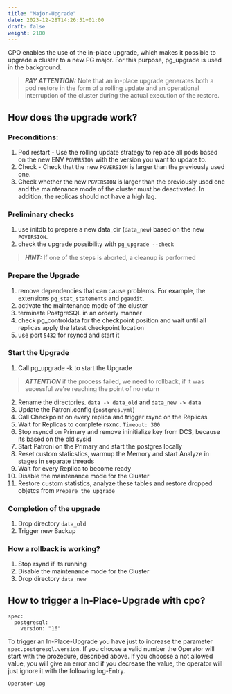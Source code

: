 ```yaml
---
title: "Major-Upgrade"
date: 2023-12-28T14:26:51+01:00
draft: false
weight: 2100
---
```


CPO enables the use of the in-place upgrade, which makes it possible to upgrade a cluster to a new PG major. For this purpose, pg_upgrade is used in the background.

> **_PAY ATTENTION:_**  Note that an in-place upgrade generates both a pod restore in the form of a rolling update and an operational interruption of the cluster during the actual execution of the restore.

## How does the upgrade work?

### Preconditions:
1. Pod restart - Use the rolling update strategy to replace all pods based on the new ENV `PGVERSION` with the version you want to update to.
2. Check - Check that the new `PGVERSION` is larger than the previously used one.
3. Check whether the new `PGVERSION` is larger than the previously used one and the maintenance mode of the cluster must be deactivated. In addition, the replicas should not have a high lag.

### Preliminary checks

1. use initdb to prepare a new data_dir (`data_new`) based on the new `PGVERSION`.
2. check the upgrade possibility with `pg_upgrade --check`

> **_HINT:_**  If one of the steps is aborted, a cleanup is performed

### Prepare the Upgrade
1. remove dependencies that can cause problems. For example, the extensions `pg_stat_statements` and `pgaudit`.
2. activate the maintenance mode of the cluster
3. terminate PostgreSQL in an orderly manner
4. check pg_controldata for the checkpoint position and wait until all replicas apply the latest checkpoint location
5. use port `5432` for rsyncd and start it 

### Start the Upgrade

1. Call pg_upgrade -k to start the Upgrade
> **_ATTENTION_** if the process failed, we need to rollback, if it was sucessful we're reaching the point of no return
2. Rename the directories. `data -> data_old` and `data_new -> data`
3. Update the Patroni.config (`postgres.yml`)
4. Call Checkpoint on every replica and trigger rsync on the Replicas
5. Wait for Replicas to complete rsxnc. `Timeout: 300` 
6. Stop rsyncd on Primary and remove ininitialize key from DCS, because its based on the old sysid
7. Start Patroni on the Primary and start the postgres locally
8. Reset custom staticstics, warmup the Memory and start Analyze in stages in separate threads
9. Wait for every Replica to become ready
10. Disable the maintenance mode for the Cluster
11. Restore custom statistics, analyze these tables and restore dropped objetcs from `Prepare the upgrade`

### Completion of the upgrade
1. Drop directory `data_old`
2. Trigger new Backup

### How a rollback is working?
1. Stop rsynd if its running
2. Disable the maintenance mode for the Cluster
3. Drop directory `data_new`


## How to trigger a In-Place-Upgrade with cpo?

```
spec:
  postgresql:
    version: "16"
```
To trigger an In-Place-Upgrade you have just to increase the parameter `spec.postgresql.version`. If you choose a valid number the Operator will start with the prozedure, described above. 
If you choosse a not allowed value, you will give an error and if you decrease the value, the operator will just ignore it with the following log-Entry.
```
Operator-Log
````